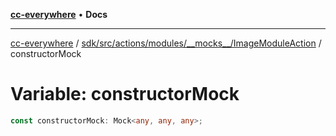 [**cc-everywhere**](../../../../../../../index.md) • **Docs**

***

[cc-everywhere](../../../../../../../index.md) / [sdk/src/actions/modules/\_\_mocks\_\_/ImageModuleAction](../index.md) / constructorMock

# Variable: constructorMock

```ts
const constructorMock: Mock<any, any, any>;
```

